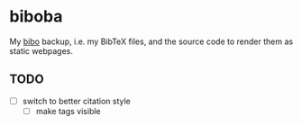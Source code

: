 # biboba

My [bibo](https://github.com/Nagasaki45/bibo) backup, i.e. my BibTeX files, and the source code to render them as static webpages.

## TODO
- [ ] switch to better citation style
  - [ ] make tags visible